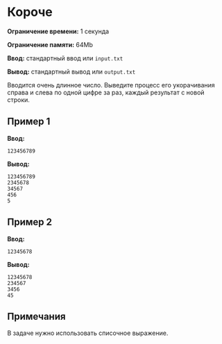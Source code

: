 # Короче

**Ограничение времени:** 1 секунда

**Ограничение памяти:** 64Mb

**Ввод:** стандартный ввод или `input.txt`

**Вывод:** стандартный вывод или `output.txt`

Вводится очень длинное число. Выведите процесс его укорачивания справа и слева по одной цифре за раз, каждый результат с новой строки.

## Пример 1

**Ввод:**

```
123456789
```

**Вывод:**

```
123456789
2345678
34567
456
5
```

## Пример 2

**Ввод:**

```
12345678
```

**Вывод:**

```
12345678
234567
3456
45
```

## Примечания

В задаче нужно использовать списочное выражение.